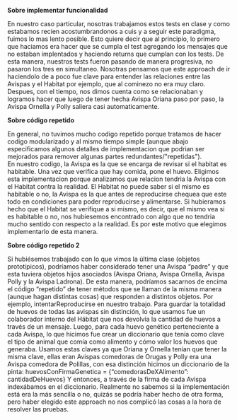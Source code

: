 
**Sobre implementar funcionalidad**
 
 En nuestro caso particular, nosotras trabajamos estos tests en clase y como estabamos recien acostumbrandonos a cuis y a seguir este paradigma, fuimos lo mas lento posible. Esto quiere decir que al principio, lo primero que haciamos era hacer que se cumpla el test agregando los mensajes que no estaban implentados y haciendo returns que cumplan con los tests. De esta manera, nuestros tests fueron pasando de manera progresiva, no pasaron los tres en simultaneo. Nosotras pensamos que este approach de ir haciendolo de a poco fue clave para entender las relaciones entre las Avispas y el Habitat por ejemplo, que al cominezo no era muy claro. Despues, con el tiempo, nos dimos cuenta como se relacionaban y logramos hacer que luego de tener hecha Avispa Oriana paso por paso, la Avispa Ornella y Polly saliera casi automaticamente.
  
  **Sobre código repetido**
  
  En general, no tuvimos mucho codigo repetido porque tratamos de hacer codigo modularizado y al mismo tiempo simple (aunque abajo especificamos algunos detalles de implementacion que podrian ser mejorados para remover algunas partes redundantes/"repetidas").  
En nuestro codigo, la Avispa es la que se encarga de revisar si el habitat es habitable. Una vez que verifica que hay comida, pone el huevo. Eligimos esta implementacion porque analizamos que relacion tendria la Avispa con el Habitat contra la realidad. El Habitat no puede saber si el mismo es habitable o no, la Avispa es la que antes de reproducirse chequea que este todo en condiciones para poder reproducirse y alimentarse. Si hubieramos hecho que el Habitat se verifique a si mismo, es decir, que el mismo vea si es habitable o no, nos hubiesemos encontrado con algo que no tendria mucho sentido con respecto a la realidad. Es por este motivo que elegimos implementarlo de esta manera.
  
  **Sobre código repetido 2**
  

Si hubiésemos trabajado con lo que vimos la última clase (objetos prototípicos), podríamos haber considerado tener una Avispa “padre” y que esta tuviera objetos hijos asociados (Avispa Oriana, Avispa Ornella, Avispa Polly y la Avispa Ladrona).
De esta manera, podríamos sacarnos de encima el código “repetido” de tener métodos que se llaman de la misma manera (aunque hagan distintas cosas) que responden a distintos objetos. Por ejemplo, intentarReproducirse en nuestro trabajo.
Para guardar la totalidad de huevos de todas las avispas sin distinción, lo que usamos fue un colaborador interno del Hábitat que nos devolvía la cantidad de huevos a través de un mensaje.
Luego, para cada huevo genético perteneciente a cada Avispa, lo que hicimos fue crear un diccionario que tenía como clave el tipo de animal que comía como alimento y cómo valor los huevos que generaba.
Usamos estas claves ya que Oriana y Ornella tenían que tener la misma clave, ellas eran Avispas comedoras de Orugas y Polly era una Avispa comedora de Polillas, con esa distinción hicimos un diccionario de la pinta: huevosConFirmaGenetica = {“comedorasDeXAlimento”: cantidadDeHuevos}
Y entonces, a través de la firma de cada Avispa indexábamos en el diccionario.
Realmente no sabemos si la implementación está era la más sencilla o no, quizás se podría haber hecho de otra forma, pero haber elegido este approach no nos complicó las cosas a la hora de resolver las pruebas.
